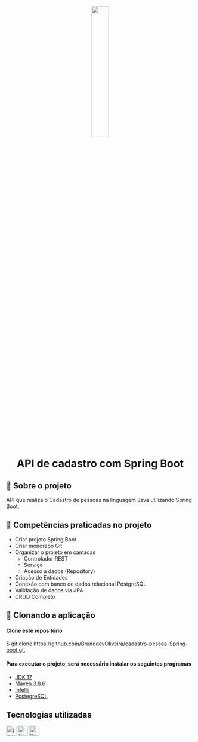 <div align="center">
  <img src="https://github.com/ralflima/java_spring/blob/master/icone.png" width="30%">
  <h1 style="border-bottom:none">API de cadastro com Spring Boot</h1>
</div>

## 🔎 Sobre o projeto
API que realiza o Cadastro de pessoas na linguagem Java utilizando Spring Boot.

## 📄 Competências praticadas no projeto
 - Criar projeto Spring Boot
 - Criar monorepo Git
 - Organizar o projeto em camadas
    - Controlador REST
    - Serviço
    - Acesso a dados (Repository)
- Criação de Entidades
- Conexão com banco de dados relacional PostgreSQL
- Validação de dados via JPA
- CRUD Completo

## 🎲 Clonando a aplicação

#### Clone este repositório
$ git clone <https://github.com/BrunodevOliveira/cadastro-pessoa-Spring-boot.git>

#### Para executar o projeto, será necessário instalar os seguintes programas
- [JDK 17](https://www.oracle.com/java/technologies/downloads/)
- [Maven 3.8.6](https://maven.apache.org/download.cgi)
- [Intellij](https://www.jetbrains.com/pt-br/idea/download/#section=windows)
- [PostegreSQL](https://www.postgresql.org/download/)

## Tecnologias utilizadas
<p>
  <img alt="java" src="https://img.shields.io/badge/Spring-6DB33F?style=for-the-badge&logo=spring&logoColor=white" height="27" />
  <img alt="Postgres" src="https://img.shields.io/badge/PostgreSQL-316192?style=for-the-badge&logo=postgresql&logoColor=white" height="27">
  <img alt="Postgres" src="https://img.shields.io/badge/Git-E34F26?style=for-the-badge&logo=git&logoColor=white" height="27">
</p>

